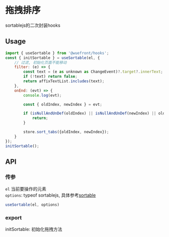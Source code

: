 # 拖拽排序

sortablejs的二次封装hooks

## Usage

```js
import { useSortable } from '@wuefront/hooks';
const { initSortable } = useSortable(el, {
    // 过滤, 初始化页面不能移动
    filter: (e) => {
        const text = (e as unknown as ChangeEvent)?.target?.innerText;
        if (!text) return false;
        return affixTextList.includes(text);
    },
    onEnd: (evt) => {
        console.log(evt);

        const { oldIndex, newIndex } = evt;

        if (isNullAndUnDef(oldIndex) || isNullAndUnDef(newIndex) || oldIndex === newIndex) {
            return;
        }

        store.sort_tabs({oldIndex, newIndex});
    }
});
initSortable();
```

## API

### 传参
`el` 当前要操作的元素  
`options`:  typeof sortablejs, 具体参考[sortable](http://www.sortablejs.com/)
```js
useSortable(el, options)
```

### export

initSortable: 初始化拖拽方法
